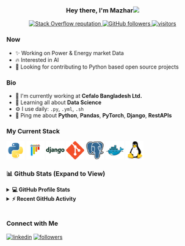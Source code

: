 <h3 align="center">Hey there, I'm Mazhar<img src="https://media.giphy.com/media/hvRJCLFzcasrR4ia7z/giphy.gif" width="28" /></h3>
<p align="center">
   <a href="https://stackoverflow.com/users/11755018/mazhar">
   <img alt="Stack Overflow reputation" src="https://img.shields.io/stackexchange/stackoverflow/r/11755018?color=orange&label=reputation&logo=stackoverflow"/>
   </a>
   <a href="https://github.com/mazhar004?tab=followers">
   <img alt="GitHub followers" src="https://img.shields.io/github/followers/mazhar004?color=green&logo=github"/>
   </a>
   <a href="https://github.com/mazhar004/">
   <img src="https://komarev.com/ghpvc/?username=mazhar004" alt="visitors" />
   </a>
</p>

### Now
- ✨ Working on Power & Energy market Data
- :fire: Interested in AI
- :calendar: Looking for contributing to Python based open source projects

### Bio
- 🏢 I'm currently working at **Cefalo Bangladesh Ltd.**
- 🌱 Learning all about **Data Science**
- ⚙️ I use daily: `.py`, `.yml`, `.sh`
- 💬 Ping me about **Python**, **Pandas**, **PyTorch**, **Django**, **RestAPIs**

### My Current Stack
<img height="48" src="static/python-original.svg" alt="python"> <img height="48" src="static/pytest-original.svg" alt="pytest"/>
<img height="48" src="static/django-plain-wordmark.svg" alt="Django"/>
<img height="48" src="static/git-original.svg" alt="git"/>
<img height="48" src="static/postgresql-original.svg" alt="postgress"/>
<img height="48" src="static/docker-original.svg" alt="Docker"/>
<img height="48" src="static/linux-original.svg" alt="linux"/>

### 📊 Github Stats (Expand to View)
<details>
   <summary><b>💻 GitHub Profile Stats</b></summary>
   <br />
   <p align="center"><a href="https://github.com/mazhar004"><img src="https://github-readme-streak-stats.herokuapp.com/?user=mazhar004&layout=compact&theme=react&hide_border=true&bg_color=0D1117" alt="Mazhar github stat" /></p>
   </a>
   <p align="center">
      <a href="https://github.com/mazhar004"><img alt="Mazhar's Github Stats" src="https://github-readme-stats.vercel.app/api?username=mazhar004&show_icons=true&count_private=true&layout=compact&theme=react&hide_border=true&bg_color=0D1117" height="192px" /></a>
      <a href="https://github.com/mazhar004"><img src="https://github-readme-stats.vercel.app/api/top-langs?username=mazhar004&show_icons=true&locale=en&layout=compact&theme=react&hide_border=true&bg_color=0D1117" alt="candida18" height="192px" /></a>
   </p>
</details>
<details>
   <summary><b>⚡ Recent GitHub Activity</b></summary>
   <br />
   <a href="https://github.com/mazhar004"><img alt="Mazhar's Activity Graph" src="https://activity-graph.herokuapp.com/graph?username=Mazhar004&custom_title=Mazhar's%20%20Contribution%20Graph&theme=react-dark" /></a>
</details>
<br/>

### Connect with Me
<p align="left">
   <a href="https://www.linkedin.com/in/mazhar004"><img target="_blank" alt="linkedin" title="Find me on Linkedin" src="https://img.shields.io/badge/LinkedIn-0077B5?style=for-the-badge&logo=linkedin&logoColor=white" /></a>
   <a href="mailto:princemazhar.mp@gmail.com"><img target="_blank" alt="followers" title="Find me on Gmail" src="https://img.shields.io/badge/Gmail-D14836?style=for-the-badge&logo=gmail&logoColor=white" /></a>
</p>
